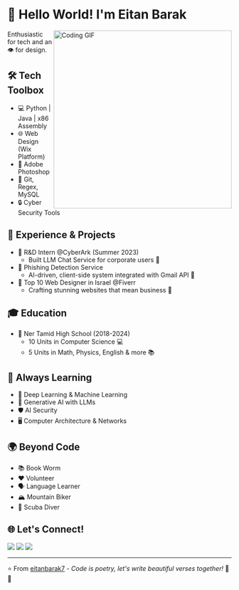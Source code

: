# 👋 Hello World! I'm Eitan Barak

<img src="https://media.giphy.com/media/qgQUggAC3Pfv687qPC/giphy.gif" alt="Coding GIF" width="400" align="right">

Enthusiastic for tech and an 👁️ for design.

## 🛠️ Tech Toolbox
- 💻 Python | Java | x86 Assembly
- 🌐 Web Design (Wix Platform)
- 🎨 Adobe Photoshop
- 🔧 Git, Regex, MySQL
- 🔒 Cyber Security Tools

## 🚀 Experience & Projects
- 🔐 R&D Intern @CyberArk (Summer 2023)
  - Built LLM Chat Service for corporate users 🤖
- 🎣 Phishing Detection Service
  - AI-driven, client-side system integrated with Gmail API 📧
- 🌟 Top 10 Web Designer in Israel @Fiverr
  - Crafting stunning websites that mean business 💼

## 🎓 Education
- 🏫 Ner Tamid High School (2018-2024)
  - 10 Units in Computer Science 💻
  - 5 Units in Math, Physics, English & more 📚

## 🌱 Always Learning
- 🧠 Deep Learning & Machine Learning
- 🤖 Generative AI with LLMs
- 🛡️ AI Security
- 🖥️ Computer Architecture & Networks

## 🌍 Beyond Code
- 📚 Book Worm
- ❤️ Volunteer
- 🗣️ Language Learner
- 🏔️ Mountain Biker
- 🤿 Scuba Diver

## 🌐 Let's Connect!
[<img src="https://img.shields.io/badge/LinkedIn-0077B5?style=for-the-badge&logo=linkedin&logoColor=white" />](https://www.linkedin.com/in/eitanbarak)
[<img src="https://img.shields.io/badge/GitHub-100000?style=for-the-badge&logo=github&logoColor=white" />](https://github.com/eitanbarak7)
[<img src="https://img.shields.io/badge/Fiverr-1DBF73?style=for-the-badge&logo=fiverr&logoColor=white" />](https://www.fiverr.com/eitanbarak007)

---

⭐ From [eitanbarak7](https://github.com/eitanbarak7) - *Code is poetry, let's write beautiful verses together!* 📜✨
